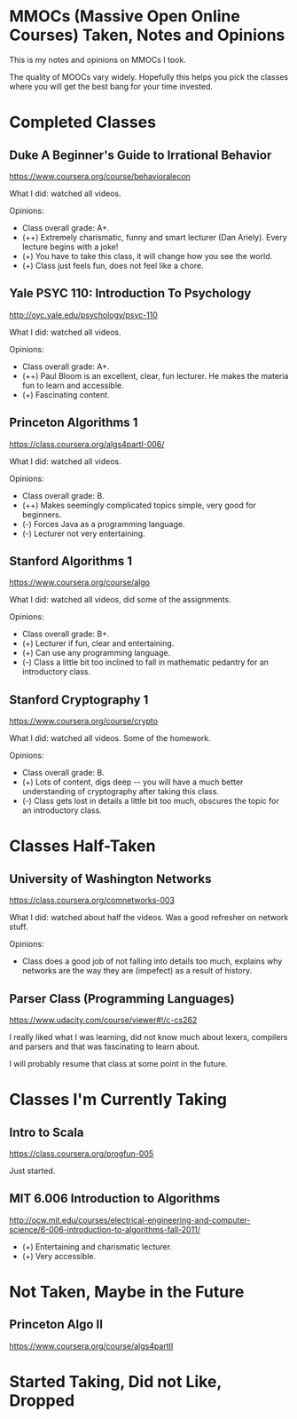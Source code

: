 
# MMOCs (Massive Open Online Courses) Taken, Notes and Opinions

This is my notes and opinions on MMOCs I took.

The quality of MOOCs vary widely. Hopefully this helps you pick the classes where you will get the best bang for your time invested.

# Completed Classes

## Duke A Beginner's Guide to Irrational Behavior

https://www.coursera.org/course/behavioralecon

What I did: watched all videos.

Opinions:

- Class overall grade: A+.
- (++) Extremely charismatic, funny and smart lecturer (Dan Ariely). Every lecture begins with a joke!
- (+) You have to take this class, it will change how you see the world.
- (+) Class just feels fun, does not feel like a chore.

## Yale PSYC 110: Introduction To Psychology

http://oyc.yale.edu/psychology/psyc-110

What I did: watched all videos.

Opinions:

- Class overall grade: A+.
- (++) Paul Bloom is an excellent, clear, fun lecturer. He makes the materia fun to learn and accessible.
- (+) Fascinating content.

## Princeton Algorithms 1

https://class.coursera.org/algs4partI-006/

What I did: watched all videos.

Opinions:

- Class overall grade: B.
- (++) Makes seemingly complicated topics simple, very good for beginners.
- (-) Forces Java as a programming language.
- (-) Lecturer not very entertaining.

## Stanford Algorithms 1

https://www.coursera.org/course/algo

What I did: watched all videos, did some of the assignments.

Opinions:

- Class overall grade: B+.
- (+) Lecturer if fun, clear and entertaining.
- (+) Can use any programming language.
- (-) Class a little bit too inclined to fall in mathematic pedantry for an introductory class.

## Stanford Cryptography 1

https://www.coursera.org/course/crypto

What I did: watched all videos. Some of the homework.

Opinions:

- Class overall grade: B.
- (+) Lots of content, digs deep -- you will have a much better understanding of cryptography after taking this class.
- (-) Class gets lost in details a little bit too much, obscures the topic for an introductory class.

# Classes Half-Taken

## University of Washington Networks

https://class.coursera.org/comnetworks-003

What I did: watched about half the videos. Was a good refresher on network stuff.

Opinions:

- Class does a good job of not falling into details too much, explains why networks are the way they are (impefect) as a result of history.

## Parser Class (Programming Languages)

https://www.udacity.com/course/viewer#!/c-cs262

I really liked what I was learning, did not know much about lexers, compilers and parsers and that was fascinating to learn about.

I will probably resume that class at some point in the future.

# Classes I'm Currently Taking

## Intro to Scala

https://class.coursera.org/progfun-005

Just started.

## MIT 6.006 Introduction to Algorithms

http://ocw.mit.edu/courses/electrical-engineering-and-computer-science/6-006-introduction-to-algorithms-fall-2011/

- (+) Entertaining and charismatic lecturer.
- (+) Very accessible.

# Not Taken, Maybe in the Future

## Princeton Algo II

https://www.coursera.org/course/algs4partII

# Started Taking, Did not Like, Dropped
